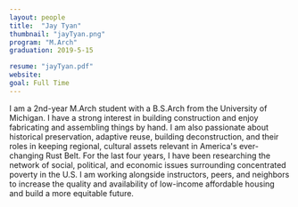 ```yaml
---
layout: people
title:  "Jay Tyan"
thumbnail: "jayTyan.png"
program: "M.Arch"
graduation: 2019-5-15

resume: "jayTyan.pdf"
website:
goal: Full Time
---
```


I am a 2nd-year M.Arch student with a B.S.Arch from the University of Michigan. I have a strong interest in building construction and enjoy fabricating and assembling things by hand. I am also passionate about historical preservation, adaptive reuse, building deconstruction, and their roles in keeping regional, cultural assets relevant in America's ever-changing Rust Belt. For the last four years, I have been researching the network of social, political, and economic issues surrounding concentrated poverty in the U.S. I am working alongside instructors, peers, and neighbors to increase the quality and availability of low-income affordable housing and build a more equitable future.

